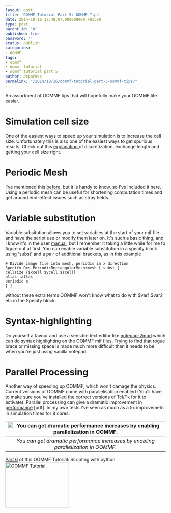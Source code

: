 ```yaml
---
layout: post
title: 'OOMMF Tutorial Part 5: OOMMF Tips'
date: 2014-10-16 17:48:07.000000000 +01:00
type: post
parent_id: '0'
published: true
password: ''
status: publish
categories:
- OOMMF
tags:
- oommf
- oommf tutorial
- oommf tutorial part 5
author: deparkes
permalink: "/2014/10/16/oommf-tutorial-part-5-oommf-tips/"
---
```

An assortment of OOMMF tips that will hopefully make your OOMMF life easier.
<h1>Simulation cell size</h1>
One of the easiest ways to speed up your simulation is to increase the cell size. Unfortunately this is also one of the easiest ways to get spurious results.
Check out this <a href="https://www.southampton.ac.uk/~rpb/thesis/node33.html">explanation </a>of discretization, exchange length and getting your cell size right.
<h1>Periodic Mesh</h1>
I've mentioned this <a title="How to use OOMMF Oxs_PeriodicRectangularMesh" href="{{site.baseurl}}/2014/10/16/use-oommf-oxs_periodicrectangularmesh/">before</a>, but it is handy to know, so I've included it here. Using a periodic mesh can be useful for shortening computation times and get around end-effect issues such as stray fields.
<h1>Variable substitution</h1>
Variable subsitution allows you to set variables at the start of your mif file and have the script use or modify them later on.
It's such a basic thing, and I know it's in the user <a href="https://math.nist.gov/oommf/doc/" target="_blank">manual</a>, but I remember it taking a little while for me to figure out at first. You can enable variable substitution in a specify block using 'subst' and a pair of additional brackets, as in this example

```tcltk
# Divide image file into mesh, periodic in x direction
Specify Oxs_PeriodicRectangularMesh:mesh [ subst {
cellsize {$xcell $ycell $zcell}
atlas :atlas
periodic x
} ]
```
without these extra terms OOMMF won't know what to do with $var1 $var2 etc in the Specify block.
<h1>Syntax-highlighting</h1>
Do yourself a favour and use a sensible text editor like <a title="Notepad2-mod for editing OOMMF Files" href="{{site.baseurl}}/2014/05/13/notepad2-mod-for-editing-oommf-files/" target="_blank">notepad-2mod</a> which can do syntax highlighting on the OOMMF mif files.
Trying to find that rogue brace or missing space is made much more difficult than it needs to be when you're just using vanilla notepad.
<h1>Parallel Processing</h1>
Another way of speeding up OOMMF, which won't damage the physics.
Current versions of OOMMF come with parallelisation enabled (You'll have to make sure you've installed the correct versions of Tcl/Tk for it to activate).
Parallel processing can give a dramatic improvement in <a href="https://math.nist.gov/~MDonahue/pubs/parallel-oommf-20090518.pdf">performance</a> [pdf]. In my own tests I've seen as much as a 5x improvemetn in simulation times for 8 cores:


| ![You can get dramatic performance increases by enabling parallelization in OOMMF.]({{site.baseurl}}/assets/2014/10/Graph4-1024x715.png) |
|:--:|
| *You can get dramatic performance increases by enabling parallelization in OOMMF.* |

<div id="yui_3_16_0_1_1413480505435_34000" class="view attribution-view clear-float">
<div class="attribution-info">
<a title="OOMMF Tutorial Part 6: OOMMF scripting with python" href="{{site.baseurl}}/2014/10/28/oommf-tutorial-part-6-oommf-scripting-python/">Part 6</a> of this OOMMF Tutorial: Scripting with python</div>
<a href="{{site.baseurl}}/oommf/oommf-tutorial/">
<img class=" aligncenter" src="{{site.baseurl}}/assets/2014/10/OOMMF_tutorial.png" alt="OOMMF Tutorial" width="200" height="142" border="0">
